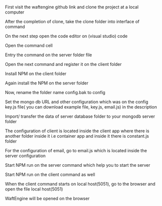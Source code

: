  First visit the waftengine github link and clone the project at a local   computer

 After the completion of clone, take the clone folder into interface of command

 On the next step open the code editor on (visual studio) code 

 Open the command cell

 Entry the command on the server folder file

 Open the next command and register it on the client folder

 Install NPM on the client folder 

 Again install the NPM on the server folder

 Now, rename the folder name config.bak to config

Set the mongo db URL and other configuration which was on the config key.js file( you can download example file, key.js, email.js) in the description

Import/ transfer the data of server database folder to your mongodb server folder

 The configuration of client is located inside the client app where there is   another folder inside it i.e container app and inside it there is constant.js folder

 For the configuration of email, go to email.js which is located inside the server configuration

 Start NPM run on the server command which help you to start the server

 Start NPM run on the client command as well

When the client command starts on local host(5051), go to the browser and open the file local host(5051)

 WaftEngine will be opened on the browser


